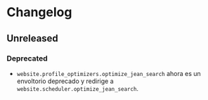 # Changelog

## Unreleased

### Deprecated
- `website.profile_optimizers.optimize_jean_search` ahora es un envoltorio deprecado y redirige a `website.scheduler.optimize_jean_search`.
